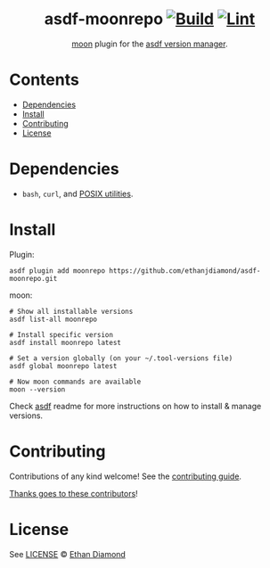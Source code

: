 <div align="center">

# asdf-moonrepo [![Build](https://github.com/ethanjdiamond/asdf-moonrepo/actions/workflows/build.yml/badge.svg)](https://github.com/ethanjdiamond/asdf-moonrepo/actions/workflows/build.yml) [![Lint](https://github.com/ethanjdiamond/asdf-moonrepo/actions/workflows/lint.yml/badge.svg)](https://github.com/ethanjdiamond/asdf-moonrepo/actions/workflows/lint.yml)

[moon](https://moonrepo.dev/moon) plugin for the [asdf version manager](https://asdf-vm.com).

</div>

# Contents

- [Dependencies](#dependencies)
- [Install](#install)
- [Contributing](#contributing)
- [License](#license)

# Dependencies

- `bash`, `curl`, and [POSIX utilities](https://pubs.opengroup.org/onlinepubs/9699919799/idx/utilities.html).

# Install

Plugin:

```shell
asdf plugin add moonrepo https://github.com/ethanjdiamond/asdf-moonrepo.git
```

moon:

```shell
# Show all installable versions
asdf list-all moonrepo

# Install specific version
asdf install moonrepo latest

# Set a version globally (on your ~/.tool-versions file)
asdf global moonrepo latest

# Now moon commands are available
moon --version
```

Check [asdf](https://github.com/asdf-vm/asdf) readme for more instructions on how to
install & manage versions.

# Contributing

Contributions of any kind welcome! See the [contributing guide](contributing.md).

[Thanks goes to these contributors](https://github.com/ethanjdiamond/asdf-moonrepo/graphs/contributors)!

# License

See [LICENSE](LICENSE) © [Ethan Diamond](https://github.com/ethanjdiamond/)
